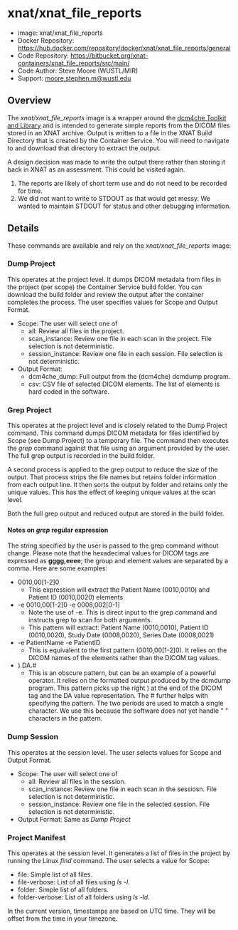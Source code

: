 # xnat/xnat_file_reports

- image: xnat/xnat_file_reports
- Docker Repository: https://hub.docker.com/repository/docker/xnat/xnat_file_reports/general
- Code Repository: https://bitbucket.org/xnat-containers/xnat_file_reports/src/main/
- Code Author: Steve Moore (WUSTL/MIR)
- Support: moore.stephen.m@wustl.edu


## Overview
The *xnat/xnat_file_reports* image is a wrapper around the
[dcm4che Toolkit and Library](https://web.dcm4che.org/dcm4che-library)
and is intended to generate simple reports from the DICOM files stored in an XNAT archive.
Output is written to a file in the XNAT Build Directory that is created by the Container Service.
You will need to navigate to and download that directory to extract the output.

A design decision was made to write the output there rather than storing it back in XNAT as an assessment.
This could be visited again.
1. The reports are likely of short term use and do not need to be recorded for time.
2. We did not want to write to STDOUT as that would get messy. We wanted to maintain STDOUT for status and other debugging information.

## Details

These commands are available and rely on the *xnat/xnat_file_reports* image:

### Dump Project
This operates at the project level.
It dumps DICOM metadata from files in the project (per scope) the Container Service build folder.
You can download the build folder and review the output after the container completes the process. 
The user specifies values for Scope and Output Format.

* Scope: The user will select one of
  * all: Review all files in the project.
  * scan_instance: Review one file in each scan in the project. File selection is not deterministic.
  * session_instance: Review one file in each session. File selection is not deterministic.
* Output Format:
  * dcm4che_dump: Full output from the (dcm4che) dcmdump program.
  * csv: CSV file of selected DICOM elements. The list of elements is hard coded in the software.

### Grep Project
This operates at the project level and is closely related to the Dump Project command.
This command dumps DICOM metadata for files identified by Scope (see Dump Project) to a temporary file.
The command then executes the *grep* command against that file using an argument provided by the user.
The full grep output is recorded in the build folder.

A second process is applied to the grep output to reduce the size of the output.
That process strips the file names but retains folder information from each output line.
It then sorts the output by folder and retains only the unique values.
This has the effect of keeping unique values at the scan level.

Both the full grep output and reduced output are stored in the build folder.

#### Notes on *grep* regular expression

The string specified by the user is passed to the grep command without change.
Please note that the hexadecimal values for DICOM tags are expressed as **gggg,eeee**; the group and element values are separated by a comma. Here are some examples:

 * 0010,00[1-2]0
   * This expression will extract the Patient Name (0010,0010) and Patient ID (0010,0020) elements
*  -e 0010,00[1-2]0 -e 0008,002[0-1]
   * Note the use of -e. This is direct input to the grep command and instructs grep to scan for both arguments.
   * This pattern will extract: Patient Name (0010,0010), Patient ID (0010,0020), Study Date (0008,0020), Series Date (0008,0021)
* -e PatientName -e PatientID
   * This is equivalent to the first pattern (0010,00[1-2]0). It relies on the DICOM names of the elements rather than the DICOM tag values.
* ).DA.#
   * This is an obscure pattern, but can be an example of a powerful operator. It relies on the formatted output produced by the dcmdump program. This pattern picks up the right ) at the end of the DICOM tag and the DA value representation. The # further helps with specifying the pattern. The two periods are used to match a single character. We use this because the software does not yet handle " " characters in the pattern.

### Dump Session
This operates at the session level. The user selects values for Scope and Output Format.

* Scope: The user will select one of
  * all: Review all files in the session.
  * scan_instance: Review one file in each scan in the sessiosn. File selection is not deterministic.
  * session_instance: Review one file in the selected session. File selection is not deterministic.
* Output Format: Same as *Dump Project*

### Project Manifest
This operates at the session level. It generates a list of files in the project by running the Linux *find* command. The user selects a value for Scope:

* file: Simple list of all files.
* file-verbose: List of all files using *ls -l*.
* folder: Simple list of all folders.
* folder-verbose: List of all folders using *ls -ld*.

In the current version, timestamps are based on UTC time. They will be offset from the time in your timezone.